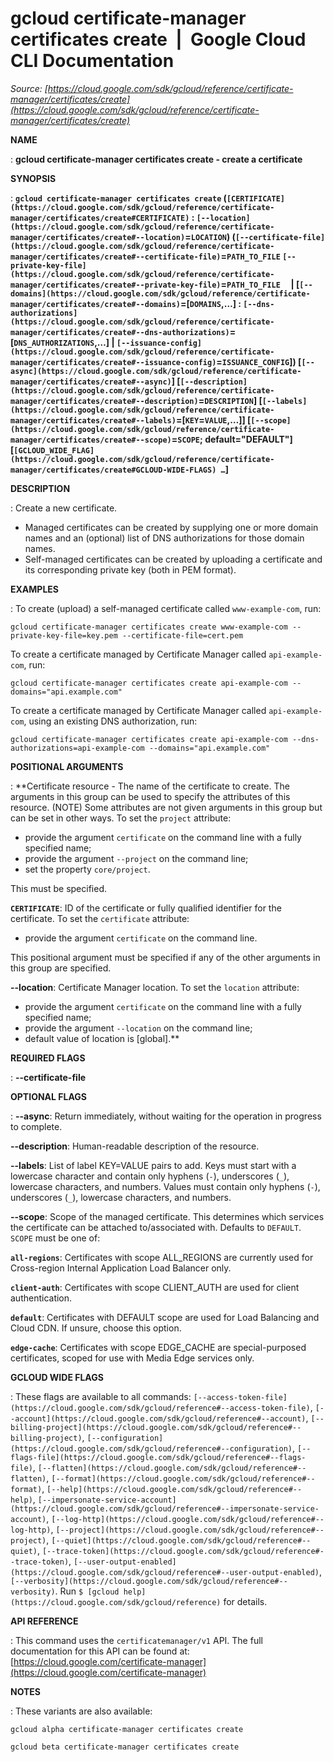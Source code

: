 # gcloud certificate-manager certificates create  |  Google Cloud CLI Documentation

*Source: [https://cloud.google.com/sdk/gcloud/reference/certificate-manager/certificates/create](https://cloud.google.com/sdk/gcloud/reference/certificate-manager/certificates/create)*

**NAME**

: **gcloud certificate-manager certificates create - create a certificate**

**SYNOPSIS**

: **`gcloud certificate-manager certificates create` (`[CERTIFICATE](https://cloud.google.com/sdk/gcloud/reference/certificate-manager/certificates/create#CERTIFICATE)` : `[--location](https://cloud.google.com/sdk/gcloud/reference/certificate-manager/certificates/create#--location)`=`LOCATION`) (`[--certificate-file](https://cloud.google.com/sdk/gcloud/reference/certificate-manager/certificates/create#--certificate-file)`=`PATH_TO_FILE` `[--private-key-file](https://cloud.google.com/sdk/gcloud/reference/certificate-manager/certificates/create#--private-key-file)`=`PATH_TO_FILE`     | [`[--domains](https://cloud.google.com/sdk/gcloud/reference/certificate-manager/certificates/create#--domains)`=[`DOMAINS`,…] : `[--dns-authorizations](https://cloud.google.com/sdk/gcloud/reference/certificate-manager/certificates/create#--dns-authorizations)`=[`DNS_AUTHORIZATIONS`,…] | `[--issuance-config](https://cloud.google.com/sdk/gcloud/reference/certificate-manager/certificates/create#--issuance-config)`=`ISSUANCE_CONFIG`]) [`[--async](https://cloud.google.com/sdk/gcloud/reference/certificate-manager/certificates/create#--async)`] [`[--description](https://cloud.google.com/sdk/gcloud/reference/certificate-manager/certificates/create#--description)`=`DESCRIPTION`] [`[--labels](https://cloud.google.com/sdk/gcloud/reference/certificate-manager/certificates/create#--labels)`=[`KEY`=`VALUE`,…]] [`[--scope](https://cloud.google.com/sdk/gcloud/reference/certificate-manager/certificates/create#--scope)`=`SCOPE`; default="DEFAULT"] [`[GCLOUD_WIDE_FLAG](https://cloud.google.com/sdk/gcloud/reference/certificate-manager/certificates/create#GCLOUD-WIDE-FLAGS) …`]**

**DESCRIPTION**

: Create a new certificate.

- Managed certificates can be created by supplying one or more domain names and an
(optional) list of DNS authorizations for those domain names.
- Self-managed certificates can be created by uploading a certificate and its
corresponding private key (both in PEM format).

**EXAMPLES**

: To create (upload) a self-managed certificate called
`www-example-com`, run:

```
gcloud certificate-manager certificates create www-example-com --private-key-file=key.pem --certificate-file=cert.pem
```

To create a certificate managed by Certificate Manager called
`api-example-com`, run:

```
gcloud certificate-manager certificates create api-example-com --domains="api.example.com"
```

To create a certificate managed by Certificate Manager called
`api-example-com`, using an existing DNS authorization, run:

```
gcloud certificate-manager certificates create api-example-com --dns-authorizations=api-example-com --domains="api.example.com"
```

**POSITIONAL ARGUMENTS**

: **Certificate resource - The name of the certificate to create. The arguments in
this group can be used to specify the attributes of this resource. (NOTE) Some
attributes are not given arguments in this group but can be set in other ways.
To set the `project` attribute:

- provide the argument `certificate` on the command line with a fully
specified name;
- provide the argument `--project` on the command line;
- set the property `core/project`.

This must be specified.

**`CERTIFICATE`**:
ID of the certificate or fully qualified identifier for the certificate.
To set the `certificate` attribute:

- provide the argument `certificate` on the command line.

This positional argument must be specified if any of the other arguments in this
group are specified.

**--location**:
Certificate Manager location.
To set the `location` attribute:

- provide the argument `certificate` on the command line with a fully
specified name;
- provide the argument `--location` on the command line;
- default value of location is [global].**

**REQUIRED FLAGS**

: **--certificate-file**

**OPTIONAL FLAGS**

: **--async**:
Return immediately, without waiting for the operation in progress to complete.

**--description**:
Human-readable description of the resource.

**--labels**:
List of label KEY=VALUE pairs to add.
Keys must start with a lowercase character and contain only hyphens
(`-`), underscores (`_`), lowercase characters, and
numbers. Values must contain only hyphens (`-`), underscores
(`_`), lowercase characters, and numbers.

**--scope**:
Scope of the managed certificate. This determines which services the certificate
can be attached to/associated with. Defaults to `DEFAULT`.
`SCOPE` must be one of:

**`all-regions`**:
Certificates with scope ALL_REGIONS are currently used for Cross-region Internal
Application Load Balancer only.

**`client-auth`**:
Certificates with scope CLIENT_AUTH are used for client authentication.

**`default`**:
Certificates with DEFAULT scope are used for Load Balancing and Cloud CDN.
If unsure, choose this option.

**`edge-cache`**:
Certificates with scope EDGE_CACHE are special-purposed certificates, scoped for
use with Media Edge services only.

**GCLOUD WIDE FLAGS**

: These flags are available to all commands: `[--access-token-file](https://cloud.google.com/sdk/gcloud/reference#--access-token-file)`,
`[--account](https://cloud.google.com/sdk/gcloud/reference#--account)`, `[--billing-project](https://cloud.google.com/sdk/gcloud/reference#--billing-project)`,
`[--configuration](https://cloud.google.com/sdk/gcloud/reference#--configuration)`,
`[--flags-file](https://cloud.google.com/sdk/gcloud/reference#--flags-file)`,
`[--flatten](https://cloud.google.com/sdk/gcloud/reference#--flatten)`, `[--format](https://cloud.google.com/sdk/gcloud/reference#--format)`, `[--help](https://cloud.google.com/sdk/gcloud/reference#--help)`, `[--impersonate-service-account](https://cloud.google.com/sdk/gcloud/reference#--impersonate-service-account)`,
`[--log-http](https://cloud.google.com/sdk/gcloud/reference#--log-http)`,
`[--project](https://cloud.google.com/sdk/gcloud/reference#--project)`, `[--quiet](https://cloud.google.com/sdk/gcloud/reference#--quiet)`, `[--trace-token](https://cloud.google.com/sdk/gcloud/reference#--trace-token)`, `[--user-output-enabled](https://cloud.google.com/sdk/gcloud/reference#--user-output-enabled)`,
`[--verbosity](https://cloud.google.com/sdk/gcloud/reference#--verbosity)`.
Run `$ [gcloud help](https://cloud.google.com/sdk/gcloud/reference)` for details.

**API REFERENCE**

: This command uses the `certificatemanager/v1` API. The full
documentation for this API can be found at: [https://cloud.google.com/certificate-manager](https://cloud.google.com/certificate-manager)

**NOTES**

: These variants are also available:

```
gcloud alpha certificate-manager certificates create
```

```
gcloud beta certificate-manager certificates create
```